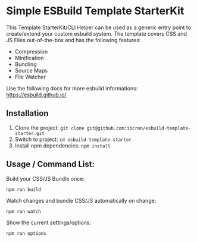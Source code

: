# Simple ESBuild Template StarterKit

This Template StarterKit/CLI Helper can be used as a generic entry point to create/extend your custom esbuild system. The template covers CSS and JS Files out-of-the-box and has the following features: 

- Compression
- Minification
- Bundling
- Source Maps
- File Watcher

Use the following docs for more esbuild informations: https://esbuild.github.io/

## Installation

1. Clone the project: `git clone git@github.com:iocron/esbuild-template-starter.git`
2. Switch to project: `cd esbuild-template-starter`
3. Install npm dependencies: `npm install`

## Usage / Command List: 

Build your CSS/JS Bundle once: 

```
npm run build
```

Watch changes and bundle CSS/JS automatically on change: 

```
npm run watch
```

Show the current settings/options: 

```
npm run options
```
